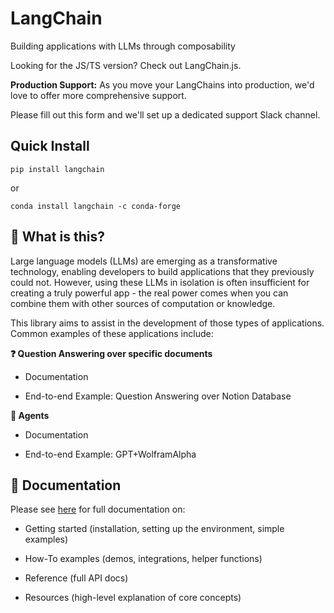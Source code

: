 # LangChain

Building applications with LLMs through composability

Looking for the JS/TS version? Check out LangChain.js.

**Production Support:** As you move your LangChains into production, we'd love to offer more comprehensive support.

Please fill out this form and we'll set up a dedicated support Slack channel.

## Quick Install

`pip install langchain`

or

`conda install langchain -c conda-forge`

## 🤔 What is this?

Large language models (LLMs) are emerging as a transformative technology, enabling developers to build applications that they previously could not. However, using these LLMs in isolation is often insufficient for creating a truly powerful app - the real power comes when you can combine them with other sources of computation or knowledge.

This library aims to assist in the development of those types of applications. Common examples of these applications include:

**❓ Question Answering over specific documents**

- Documentation

- End-to-end Example: Question Answering over Notion Database

**🤖 Agents**

- Documentation

- End-to-end Example: GPT+WolframAlpha

## 📖 Documentation

Please see [here](https://python.langchain.com) for full documentation on:

- Getting started (installation, setting up the environment, simple examples)

- How-To examples (demos, integrations, helper functions)

- Reference (full API docs)

- Resources (high-level explanation of core concepts)